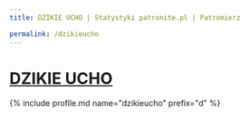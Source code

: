 ```yaml
---
title: DZIKIE UCHO | Statystyki patronite.pl | Patromierz

permalink: /dzikieucho
---
```


# [DZIKIE UCHO](https://patronite.pl/dzikieucho)

{% include profile.md name="dzikieucho" prefix="d" %}
